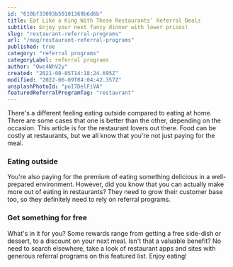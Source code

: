 ```yaml
---
id: "610bf33093b50101369b6d6b"
title: Eat Like a King With These Restaurants’ Referral Deals
subtitle: Enjoy your next fancy dinner with lower prices!
slug: "restaurant-referral-programs"
url: "/mag/restaurant-referral-programs"
published: true
category: "referral programs"
categoryLabel: referral programs
author: "Owc4NhV2y"
created: "2021-08-05T14:18:24.695Z"
modified: "2022-06-09T04:04:42.357Z"
unsplashPhotoId: "poI7DelFiVA"
featuredReferralProgramTag: "restaurant"
---
```

There's a different feeling eating outside compared to eating at home. There are some cases that one is better than the other, depending on the occasion. This article is for the restaurant lovers out there. Food can be costly at restaurants, but we all know that you're not just paying for the meal.

### **Eating outside**

You're also paying for the premium of eating something delicious in a well-prepared environment. However, did you know that you can actually make more out of eating in restaurants? They need to grow their customer base too, so they definitely need to rely on referral programs.

### **Get something for free**

What's in it for you? Some rewards range from getting a free side-dish or dessert, to a discount on your next meal. Isn't that a valuable benefit? No need to search elsewhere, take a look of restaurant apps and sites with generous referral programs on this featured list. Enjoy eating!
